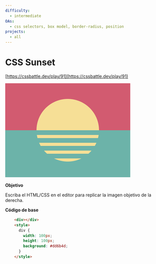 ```yaml
---
difficulty:
  - intermediate
OAs:
  - css selectors, box model, border-radius, position
projects:
  - all
---
```


# CSS Sunset

[https://cssbattle.dev/play/91](https://cssbattle.dev/play/91)

![](css_sunset.png)

__Objetivo__

Escriba el HTML/CSS en el editor para replicar la imagen objetivo de la derecha.

__Código de base__

```html
    <div></div>
    <style>
      div {
        width: 100px;
        height: 100px;
        background: #dd6b4d;
      }
    </style>
```
